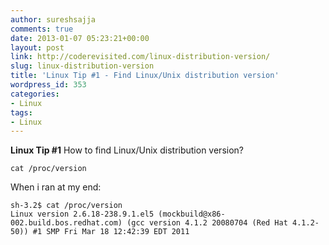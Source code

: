 ```yaml
---
author: sureshsajja
comments: true
date: 2013-01-07 05:23:21+00:00
layout: post
link: http://coderevisited.com/linux-distribution-version/
slug: linux-distribution-version
title: 'Linux Tip #1 - Find Linux/Unix distribution version'
wordpress_id: 353
categories:
- Linux
tags:
- Linux
---
```


**Linux Tip #1**
How to find Linux/Unix distribution version?

`cat /proc/version`

When i ran at my end:

    
    sh-3.2$ cat /proc/version
    Linux version 2.6.18-238.9.1.el5 (mockbuild@x86-002.build.bos.redhat.com) (gcc version 4.1.2 20080704 (Red Hat 4.1.2-50)) #1 SMP Fri Mar 18 12:42:39 EDT 2011
